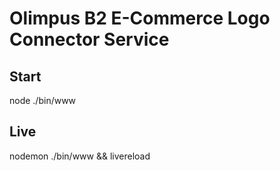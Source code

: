 # Olimpus B2 E-Commerce Logo Connector Service

## Start

node ./bin/www

## Live

nodemon ./bin/www && livereload

